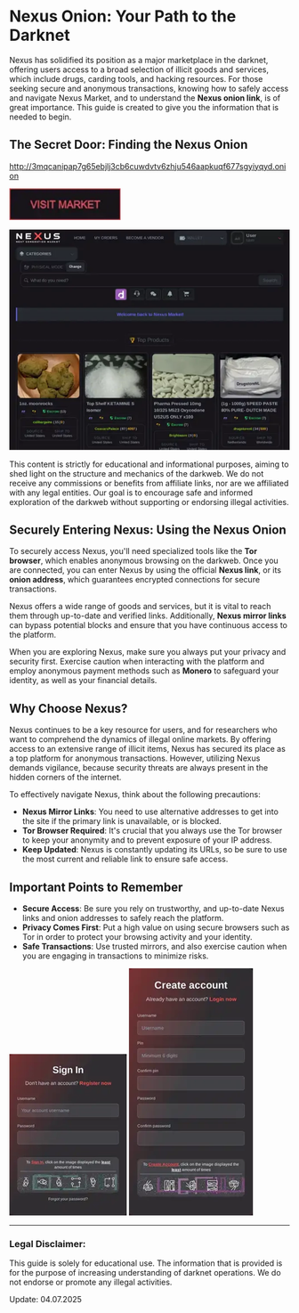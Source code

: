 # Nexus Onion: Your Path to the Darknet

Nexus has solidified its position as a major marketplace in the darknet, offering users access to a broad selection of illicit goods and services, which include drugs, carding tools, and hacking resources. For those seeking secure and anonymous transactions, knowing how to safely access and navigate Nexus Market, and to understand the **Nexus onion link**, is of great importance. This guide is created to give you the information that is needed to begin.

## The Secret Door: Finding the Nexus Onion

http://3mqcanipap7g65ebjlj3cb6cuwdvtv6zhju546aapkuqf677sgyiyqyd.onion

[<img src="/img/alpha.webp" width="200">](http://3mqcanipap7g65ebjlj3cb6cuwdvtv6zhju546aapkuqf677sgyiyqyd.onion)

<a href="http://3mqcanipap7g65ebjlj3cb6cuwdvtv6zhju546aapkuqf677sgyiyqyd.onion"><img src="/img/tile.webp" alt="image" style="max-width: 100%;"></a>

This content is strictly for educational and informational purposes, aiming to shed light on the structure and mechanics of the darkweb. We do not receive any commissions or benefits from affiliate links, nor are we affiliated with any legal entities. Our goal is to encourage safe and informed exploration of the darkweb without supporting or endorsing illegal activities.

## Securely Entering Nexus: Using the Nexus Onion

To securely access Nexus, you'll need specialized tools like the **Tor browser**, which enables anonymous browsing on the darkweb. Once you are connected, you can enter Nexus by using the official **Nexus link**, or its **onion address**, which guarantees encrypted connections for secure transactions.

Nexus offers a wide range of goods and services, but it is vital to reach them through up-to-date and verified links. Additionally, **Nexus mirror links** can bypass potential blocks and ensure that you have continuous access to the platform.

When you are exploring Nexus, make sure you always put your privacy and security first. Exercise caution when interacting with the platform and employ anonymous payment methods such as **Monero** to safeguard your identity, as well as your financial details.

## Why Choose Nexus?

Nexus continues to be a key resource for users, and for researchers who want to comprehend the dynamics of illegal online markets. By offering access to an extensive range of illicit items, Nexus has secured its place as a top platform for anonymous transactions. However, utilizing Nexus demands vigilance, because security threats are always present in the hidden corners of the internet.

To effectively navigate Nexus, think about the following precautions:

-   **Nexus Mirror Links**: You need to use alternative addresses to get into the site if the primary link is unavailable, or is blocked.
-   **Tor Browser Required**: It's crucial that you always use the Tor browser to keep your anonymity and to prevent exposure of your IP address.
-   **Keep Updated**: Nexus is constantly updating its URLs, so be sure to use the most current and reliable link to ensure safe access.

## Important Points to Remember

-   **Secure Access**: Be sure you rely on trustworthy, and up-to-date Nexus links and onion addresses to safely reach the platform.
-   **Privacy Comes First**: Put a high value on using secure browsers such as Tor in order to protect your browsing activity and your identity.
-   **Safe Transactions**: Use trusted mirrors, and also exercise caution when you are engaging in transactions to minimize risks.

<a href="http://3mqcanipap7g65ebjlj3cb6cuwdvtv6zhju546aapkuqf677sgyiyqyd.onion"><img src="/img/fresh.webp" alt="image" style="max-width: 100%;"></a>
<a href="http://3mqcanipap7g65ebjlj3cb6cuwdvtv6zhju546aapkuqf677sgyiyqyd.onion"><img src="/img/prior.webp" alt="image" style="max-width: 100%;"></a>

---

### Legal Disclaimer:

This guide is solely for educational use. The information that is provided is for the purpose of increasing understanding of darknet operations. We do not endorse or promote any illegal activities.



Update:  04.07.2025